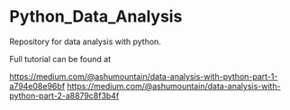 # Python_Data_Analysis
Repository for data analysis with python.


Full tutorial can be found at


https://medium.com/@ashumountain/data-analysis-with-python-part-1-a794e08e96bf
https://medium.com/@ashumountain/data-analysis-with-python-part-2-a8879c8f3b4f


